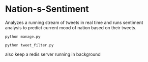# Nation-s-Sentiment
Analyzes a running stream of tweets in real time and runs sentiment analysis to predict current mood of nation based on their tweets.
```console
python manage.py
```
```console
python tweet_filter.py
```
also keep a redis server running in background
